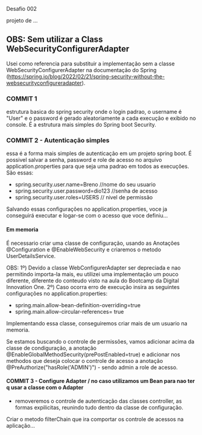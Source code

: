 Desafio 002

projeto de ...

## OBS: Sem utilizar a Class WebSecurityConfigurerAdapter
Usei como referencia para substituir a implementação sem a classe WebSecurityConfigurerAdapter na documentação do Spring (https://spring.io/blog/2022/02/21/spring-security-without-the-websecurityconfigureradapter).

### COMMIT 1
estrutura basica do spring security onde o login padrao, o username é "User" e o password é gerado aleatoriamente a cada execução e exibido no console. É a estrutura mais simples do Spring boot Security.

### COMMIT 2 - Autenticação simples
essa é a forma mais simples de autenticação em um projeto spring boot. É possivel salvar a senha, password e role de acesso no arquivo application.properties para que seja uma padrao em todos as execuções. 
São essas:

 - spring.security.user.name=Breno               //nome do seu usuario
 - spring.security.user.password=dio123          //senha de acesso
 - spring.security.user.roles=USERS              // nivel de permissão
 
Salvando essas configurações no application.properties, voce ja conseguirá executar e logar-se com o acesso que voce definiu...

#### Em memoria
É necessario criar uma classe de configuração, usando as Anotações @Configuration e @EnableWebSecurity e criaremos o metodo UserDetailsService.

OBS: 
1º) Devido a classe WebConfigurerAdapter ser depreciada e nao permitindo importa-la mais, eu utilizei uma implementação um pouco diferente, diferente do conteudo visto na aula do Bootcamp da Digital Innovation One.
2º) Caso ocorra erro de execução insira as seguintes configurações no application.properties:
 - spring.main.allow-bean-definition-overriding=true
 - spring.main.allow-circular-references= true

 Implementando essa classe, conseguiremos criar mais de um usuario na memoria.

Se estamos buscando o controle de permissões, vamos adicionar acima da classe de condiguração, a anotação @EnableGlobalMethodSecurity(prePostEnabled=true) e adicionar nos methodos que deseja colocar o controle de acesso a anotação @PreAuthorize("hasRole('ADMIN')") - sendo admin a role de acesso.

 
 #### COMMIT 3 - Configure Adapter / no caso utilizamos um Bean para nao ter q usar a classe com o Adapter
- removeremos o controle de autenticação das classes controller, as formas expilicitas, reunindo tudo dentro da classe de configuração.

Criar o metodo filterChain que ira comportar os controle de acessos na aplicação... 
